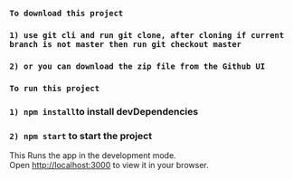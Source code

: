 ### `To download this project`
### `1) use git cli and run git clone, after cloning if current branch is not master then run git checkout master`
### `2) or you can download the zip file from the Github UI`

### `To run this project`
### `1) npm install`to install devDependencies
### `2) npm start` to start the project

This Runs the app in the development mode.\
Open [http://localhost:3000](http://localhost:3000) to view it in your browser.

